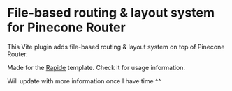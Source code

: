 # File-based routing & layout system for Pinecone Router

This Vite plugin adds file-based routing & layout system on top of Pinecone Router.

Made for the [Rapide](https://github.com/rehhouari/rapide) template. Check it for usage information.

Will update with more information once I have time ^^
